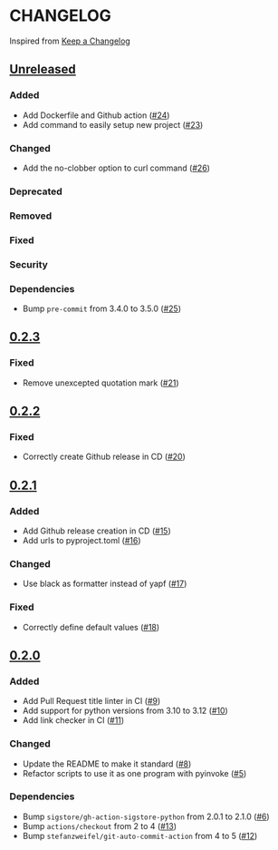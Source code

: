 # CHANGELOG
Inspired from [Keep a Changelog](https://keepachangelog.com/en/1.0.0/)

## [Unreleased]
### Added
- Add Dockerfile and Github action ([#24](https://github.com/MechanicalFlower/magic_combo/pull/24))
- Add command to easily setup new project ([#23](https://github.com/MechanicalFlower/magic_combo/pull/23))
### Changed
- Add the no-clobber option to curl command ([#26](https://github.com/MechanicalFlower/magic_combo/pull/26))
### Deprecated
### Removed
### Fixed
### Security
### Dependencies
- Bump `pre-commit` from 3.4.0 to 3.5.0 ([#25](https://github.com/MechanicalFlower/magic_combo/pull/25))

## [0.2.3]
### Fixed
- Remove unexcepted quotation mark ([#21](https://github.com/MechanicalFlower/magic_combo/pull/21))

## [0.2.2]
### Fixed
- Correctly create Github release in CD ([#20](https://github.com/MechanicalFlower/magic_combo/pull/20))

## [0.2.1]
### Added
- Add Github release creation in CD ([#15](https://github.com/MechanicalFlower/magic_combo/pull/15))
- Add urls to pyproject.toml ([#16](https://github.com/MechanicalFlower/magic_combo/pull/16))
### Changed
- Use black as formatter instead of yapf ([#17](https://github.com/MechanicalFlower/magic_combo/pull/17))
### Fixed
- Correctly define default values ([#18](https://github.com/MechanicalFlower/magic_combo/pull/18))

## [0.2.0]
### Added
- Add Pull Request title linter in CI ([#9](https://github.com/MechanicalFlower/magic_combo/pull/9))
- Add support for python versions from 3.10 to 3.12 ([#10](https://github.com/MechanicalFlower/magic_combo/pull/10))
- Add link checker in CI ([#11](https://github.com/MechanicalFlower/magic_combo/pull/11))
### Changed
- Update the README to make it standard ([#8](https://github.com/MechanicalFlower/magic_combo/pull/8))
- Refactor scripts to use it as one program with pyinvoke ([#5](https://github.com/MechanicalFlower/magic_combo/pull/5))
### Dependencies
- Bump `sigstore/gh-action-sigstore-python` from 2.0.1 to 2.1.0 ([#6](https://github.com/MechanicalFlower/magic_combo/pull/6))
- Bump `actions/checkout` from 2 to 4 ([#13](https://github.com/MechanicalFlower/magic_combo/pull/13))
- Bump `stefanzweifel/git-auto-commit-action` from 4 to 5 ([#12](https://github.com/MechanicalFlower/magic_combo/pull/12))

[Unreleased]: https://github.com/MechanicalFlower/magic_combo/compare/0.2.3...HEAD
[0.2.3]: https://github.com/MechanicalFlower/magic_combo/compare/0.2.2...0.2.3
[0.2.2]: https://github.com/MechanicalFlower/magic_combo/compare/0.2.1...0.2.2
[0.2.1]: https://github.com/MechanicalFlower/magic_combo/compare/0.2.0...0.2.1
[0.2.0]: https://github.com/MechanicalFlower/magic_combo/compare/0.1.1...0.2.0
